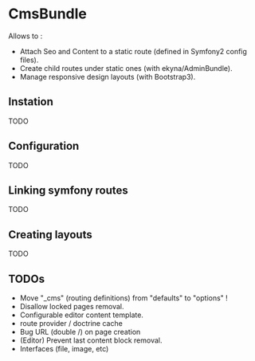 CmsBundle
=========

Allows to :
- Attach Seo and Content to a static route (defined in Symfony2 config files).
- Create child routes under static ones (with ekyna/AdminBundle).
- Manage responsive design layouts (with Bootstrap3).

## Instation
TODO

## Configuration
TODO

## Linking symfony routes
TODO

## Creating layouts
TODO

## TODOs
- Move "_cms" (routing definitions) from "defaults" to "options" !
- Disallow locked pages removal.
- Configurable editor content template.
- route provider / doctrine cache
- Bug URL (double /) on page creation
- (Editor) Prevent last content block removal.
- Interfaces (file, image, etc)